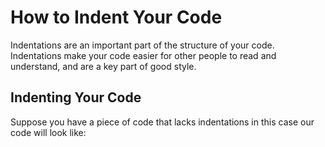 # How to Indent Your Code
Indentations are an important part of the structure of your code. Indentations make your code easier for other people to read and understand, and are a key part of good style.

## Indenting Your Code

Suppose you have a piece of code that lacks indentations in this case our code will look like:


